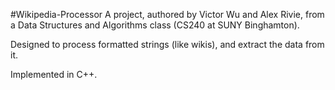 #Wikipedia-Processor
A project, authored by Victor Wu and Alex Rivie, from a Data Structures and Algorithms class (CS240 at SUNY Binghamton).

Designed to process formatted strings (like wikis), and extract the data from it.

Implemented in C++.
